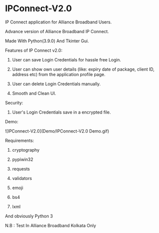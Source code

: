 # IPConnect-V2.0
IP Connect application for Alliance Broadband Users.


Advance version of Alliance Broadband IP Connect.

Made With Python(3.9.0) And Tkinter Gui.


Features of IP Connect v2.0:

1. User can save Login Credentials for hassle free Login.

2. User can show own user details (like: expiry date of package, client ID, address etc) from the application profile page.

3. User can delete Login Credentials manually.  

4. Smooth and Clean UI.


Security:

1. User's Login Credentials save in a encrypted file.



Demo:

![IPConnect-V2.0](Demo/IPConnect-V2.0 Demo.gif)


Requirements:

1. cryptography

2. pypiwin32

3. requests

4. validators

5. emoji

6. bs4

7. lxml

And obviously Python 3 



N.B : Test In Alliance Broadband Kolkata Only
